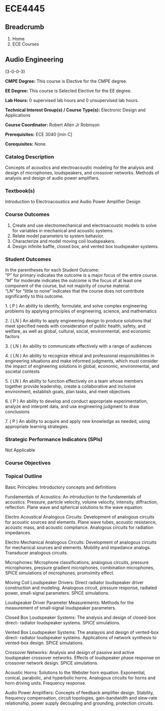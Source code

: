 #  ECE4445

## Breadcrumb

  1. Home
  2. ECE Courses

## Audio Engineering

(3-0-0-3)

**CMPE Degree:** This course is Elective for the CMPE degree.

**EE Degree:** This course is Selected Elective for the EE degree.

**Lab Hours:** 0 supervised lab hours and 0 unsupervised lab hours.

**Technical Interest Group(s) / Course Type(s):** Electronic Design and
Applications

**Course Coordinator:** Robert Allen Jr Robinson

**Prerequisites:** ECE 3040 [min C]

**Corequisites:** None.

### Catalog Description

Concepts of acoustics and electroacoustic modeling for the analysis and design
of microphones, loudspeakers, and crossover networks. Methods of analysis and
design of audio power amplifiers.

### Textbook(s)

Introduction to Electroacoustics and Audio Power Amplifier Design

### Course Outcomes

  1. Create and use electromechanical and electroacoustic models to solve for variables in mechanical and acoustic systems.
  2. Relate model parameters to system behavior. 
  3. Characterize and model moving coil loudspeakers.
  4. Design infinite baffle, closed box, and vented box loudspeaker systems.

### Student Outcomes

In the parentheses for each Student Outcome:  
"P" for primary indicates the outcome is a major focus of the entire course.  
“M” for moderate indicates the outcome is the focus of at least one component
of the course, but not majority of course material.  
“LN” for “little to none” indicates that the course does not contribute
significantly to this outcome.

1\. ( P ) An ability to identify, formulate, and solve complex engineering
problems by applying principles of engineering, science, and mathematics

2\. ( LN ) An ability to apply engineering design to produce solutions that
meet specified needs with consideration of public health, safety, and welfare,
as well as global, cultural, social, environmental, and economic factors

3\. ( LN ) An ability to communicate effectively with a range of audiences

4\. ( LN ) An ability to recognize ethical and professional responsibilities
in engineering situations and make informed judgments, which must consider the
impact of engineering solutions in global, economic, environmental, and
societal contexts

5\. ( LN ) An ability to function effectively on a team whose members together
provide leadership, create a collaborative and inclusive environment,
establish goals, plan tasks, and meet objectives

6\. ( P ) An ability to develop and conduct appropriate experimentation,
analyze and interpret data, and use engineering judgment to draw conclusions

7\. ( P ) An ability to acquire and apply new knowledge as needed, using
appropriate learning strategies.

### Strategic Performance Indicators (SPIs)

Not Applicable

### Course Objectives

### Topical Outline

Basic Principles: Introductory concepts and definitions

Fundamentals of Acoustics: An introduction to the fundamentals of acoustics.
Pressure, particle velocity, volume velocity, intensity, diffraction,
reflection. Plane wave and spherical solutions to the wave equation.

Electro Acoustical Analogous Circuits: Development of analogous circuits for
acoustic sources and elements. Plane wave tubes, acoustic resistance, acoustic
mass, and acoustic compliance. Analogous circuits for radiation impedances.

Electro Mechanical Analogous Circuits: Development of analogous circuits for
mechanical sources and elements. Mobility and impedance analogs. Transducer
analogous circuits.

Microphones: Microphone classifications, analogous circuits, pressure
microphones, pressure gradient microphones, combination microphones, SPICE
simulations of microphones, promximity effect.

Moving Coil Loudspeaker Drivers: Direct radiator loudspeaker driver
construction and modeling. Analogous circuit, pressure response, radiated
power, small-signal parameters. SPICE simulations.

Loudspeaker Driver Parameter Measurements: Methods for the measurement of
small-signal loudspeaker parameters.

Closed Box Loudspeaker Systems: The analysis and design of closed-box direct-
radiator loudspeaker systems. SPICE simulations.

Vented Box Loudspeaker Systems: The analaysis and design of vented-box direct-
radiator loudspeaker systems. Applications of network synthesis to vented-box
design. SPICE simulations.

Crossover Networks: Analysis and design of passive and active loudspeaker
crossover networks. Effects of loudspeaker phase response on crossover network
design. SPICE simulations.

Acoustic Horns: Solutions to the Webster horn equation. Exponential, conical,
parabolic, and hyperbolic horns. Analogous circuits for horns and horn driving
units. Frequency response.

Audio Power Amplifiers: Concepts of feedback amplifier design. Stability,
frequency compensation, circuit topologies, gain-bandwidth and slew-rate
relationship, power supply decoupling and grounding, protection circuits.

